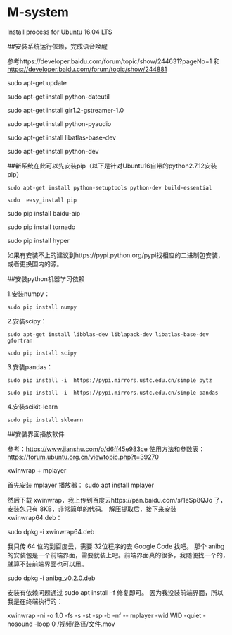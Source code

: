 # M-system

Install process for Ubuntu 16.04 LTS

##安装系统运行依赖，完成语音唤醒

参考https://developer.baidu.com/forum/topic/show/244631?pageNo=1 和 https://developer.baidu.com/forum/topic/show/244881


sudo apt-get update

sudo apt-get install python-dateutil

sudo apt-get install gir1.2-gstreamer-1.0

sudo apt-get install python-pyaudio

sudo apt-get install libatlas-base-dev

sudo apt-get install python-dev

##新系统在此可以先安装pip（以下是针对Ubuntu16自带的python2.7.12安装pip）

    sudo apt-get install python-setuptools python-dev build-essential
    
    sudo  easy_install pip

sudo pip install baidu-aip

sudo pip install tornado

sudo pip install hyper


如果有安装不上的建议到https://pypi.python.org/pypi找相应的二进制包安装，或者更换国内的源。

##安装python机器学习依赖

1.安装numpy：

    sudo pip install numpy

2.安装scipy：

    sudo apt-get install libblas-dev liblapack-dev libatlas-base-dev gfortran
    
    sudo pip install scipy

3.安装pandas：

    sudo pip install -i  https://pypi.mirrors.ustc.edu.cn/simple pytz
    
    sudo pip install -i  https://pypi.mirrors.ustc.edu.cn/simple pandas
    
4.安装scikit-learn

    sudo pip install sklearn


##安装界面播放软件

参考：https://www.jianshu.com/p/d6ff45e983ce
使用方法和参数表：https://forum.ubuntu.org.cn/viewtopic.php?t=39270

xwinwrap + mplayer

首先安装 mplayer 播放器：
sudo apt install mplayer

然后下载 xwinwrap，我上传到百度云https://pan.baidu.com/s/1eSp8QJo 了，安装包只有 8KB，非常简单的代码。
解压提取后，接下来安装 xwinwrap64.deb：

sudo dpkg -i xwinwrap64.deb

我只传 64 位的到百度云，需要 32位程序的去 Google Code 找吧。
那个 anibg 的安装包是一个前端界面，需要就装上吧。前端界面真的很多，我随便找一个的，就算不装前端界面也可以用。

sudo dpkg -i anibg_v0.2.0.deb

安装有依赖问题通过 sudo apt install -f 修复即可。
因为我没装前端界面，所以我是在终端执行的：

xwinwrap -ni -o 1.0 -fs -s -st -sp -b -nf -- mplayer -wid WID -quiet -nosound -loop 0 /视频/路径/文件.mov


